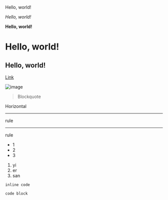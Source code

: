 Hello, world!

*Hello, world!*

**Hello, world!**

# Hello, world!

## Hello, world!

[Link](https://www.google.com)

![image](https://ardalis.com/img/github-insert-image.png)

>Blockquote
>

Horizontal
***
rule
___
rule


* 1
* 2
* 3

1. yi
2. er
3. san

`inline code`


```
code block
```
